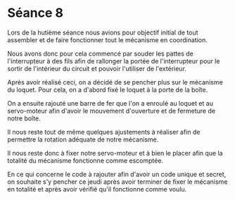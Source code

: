 <h1> Séance 8</h1>
<p> Lors de la hutième séance nous avions pour objectif initial de tout assembler et de faire fonctionner tout le mécanisme en coordination.</p>
<p>Nous avons donc pour cela commencé par souder les pattes de l'interrupteur à des fils afin de rallonger la portée de l'interrupteur pour le sortir de l'intérieur du circuit et pouvoir l'utiliser de l'extérieur.</p>
<p>Après avoir réalisé ceci, on a décidé de se pencher plus sur le mécanisme du loquet. Pour cela, on a d'abord fixé le loquet à la porte de la boîte.</p>
<p>On a ensuite rajouté une barre de fer que l'on a enroulé au loquet et au servo-moteur afin d'avoir le mouvement d'ouverture et de fermeture de notre boîte.</p>
<p>Il nous reste tout de même quelques ajustements à réaliser afin de permettre la rotation adéquate de notre mécanisme.</p>
<p>Il nous reste donc à fixer notre servo-moteur et à bien le placer afin que la totalité du mécanisme fonctionne comme escomptée.</p>
<p>En ce qui concerne le code à rajouter afin d'avoir un code unique et secret, on souhaite s'y pencher ce jeudi après avoir terminer de fixer le mécanisme en totalité et après avoir vérifié qu'il fonctionne comme voulu.</p>

